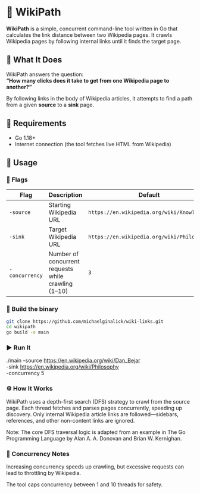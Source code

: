 # 🧭 WikiPath

**WikiPath** is a simple, concurrent command-line tool written in Go that calculates the link distance between two Wikipedia pages. It crawls Wikipedia pages by following internal links until it finds the target page.

## 🧠 What It Does

WikiPath answers the question:  
**“How many clicks does it take to get from one Wikipedia page to another?”**

By following links in the body of Wikipedia articles, it attempts to find a path from a given **source** to a **sink** page.

## 🧰 Requirements

- Go 1.18+
- Internet connection (the tool fetches live HTML from Wikipedia)

## 🚀 Usage

### 🔁 Flags
| Flag           | Description                                         | Default                                    |
| -------------- | --------------------------------------------------- | ------------------------------------------ |
| `-source`      | Starting Wikipedia URL                              | `https://en.wikipedia.org/wiki/Knowledge`  |
| `-sink`        | Target Wikipedia URL                                | `https://en.wikipedia.org/wiki/Philosophy` |
| `-concurrency` | Number of concurrent requests while crawling (1–10) | `3`                                        |



### 🔧 Build the binary

```bash
git clone https://github.com/michaelginalick/wiki-links.git
cd wikipath
go build -o main
```
### ▶️ Run It
./main -source https://en.wikipedia.org/wiki/Dan_Bejar \
       -sink https://en.wikipedia.org/wiki/Philosophy \
       -concurrency 5

### ⚙️ How It Works
WikiPath uses a depth-first search (DFS) strategy to crawl from the source page.
Each thread fetches and parses pages concurrently, speeding up discovery.
Only internal Wikipedia article links are followed—sidebars, references, and other non-content links are ignored.

Note: The core DFS traversal logic is adapted from an example in The Go Programming Language by Alan A. A. Donovan and Brian W. Kernighan.

### 🚦 Concurrency Notes
Increasing concurrency speeds up crawling, but excessive requests can lead to throttling by Wikipedia.

The tool caps concurrency between 1 and 10 threads for safety.